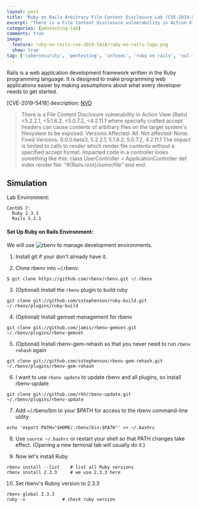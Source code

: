 ```yaml
---
layout: post
title: "Ruby on Rails Arbitrary File Content Disclosure Lab (CVE-2019-5418)"
excerpt: "There is a File Content Disclosure vulnerability in Action View (Rails) <5.2.2.1, <5.1.6.2, <5.0.7.2, <4.2.11.1 where specially crafted accept headers can cause contents of arbitrary files on the target system's filesystem to be exposed."
categories: [pentesting-lab]
comments: true
image:
  feature: ruby-on-rails-cve-2019-5418/ruby-on-rails-logo.png
  show: true
tag: ['cybersecurity', 'pentesting', 'infosec', 'ruby on rails', 'vul-lab', 'web app security']
---
```


Rails is a web application development framework written in the Ruby programming language. It is designed to make programming web applications easier by making assumptions about what every developer needs to get started.

[CVE-2019-5418] description: [NVD]()

> There is a File Content Disclosure vulnerability in Action View (Rails) <5.2.2.1, <5.1.6.2, <5.0.7.2, <4.2.11.1 where specially crafted accept headers can cause contents of arbitrary files on the target system's filesystem to be exposed.
> Versions Affected:  All. 
> Not affected:       None. 
> Fixed Versions:     6.0.0.beta3, 5.2.2.1, 5.1.6.2, 5.0.7.2, 4.2.11.1 
> The impact is limited to calls to render which render file contents without a specified accept format.  Impacted code in a controller looks something like this: 
> class UserController < ApplicationController 
> def index 
>    render file: "#{Rails.root}/some/file" 
> end 
> end

## Simulation

Lab Environment:
```
CentOS 7:
  Ruby 2.3.3
  Rails 5.2.1
```

#### Set Up Ruby on Rails Environment:

We will use ![rbenv][1] to manage development environments.

1. Install git if your don't already have it.

2. Clone rbenv into ~/.rbenv.
```
$ git clone https://github.com/rbenv/rbenv.git ~/.rbenv
```

3. (Optional) Install the ```rbenv``` plugin to build ruby 
```
git clone git://github.com/sstephenson/ruby-build.git ~/.rbenv/plugins/ruby-build
```

4. (Optional) Install gemset management for rbenv
```
git clone git://github.com/jamis/rbenv-gemset.git ~/.rbenv/plugins/rbenv-gemset
```

5. (Optional) Install rbenv-gem-rehash so that you never need to run ```rbenv rehash``` again
```
git clone git://github.com/sstephenson/rbenv-gem-rehash.git ~/.rbenv/plugins/rbenv-gem-rehash
```

6. I want to use ```rbenv update``` to update rbenv and all plugins, so install rbenv-update
```
git clone git://github.com/rkh/rbenv-update.git ~/.rbenv/plugins/rbenv-update
```

7. Add ~/.rbenv/bin to your $PATH for access to the rbenv command-line utility
```
echo 'export PATH="$HOME/.rbenv/bin:$PATH"' >> ~/.bashrc
```

8. Use ```source ~/.bashrc``` or restart your shell so that PATH changes take effect. (Opening a new terminal tab will usually do it.)

9. Now let's install Ruby
```
rbenv install --list    # list all Ruby versions
rbenv install 2.3.3     # we use 2.3.3 here
```

10. Set rbenv's Rubny version to 2.3.3
```
rbenv global 2.3.3
ruby -v              # check ruby version
```




[1]: https://github.com/rbenv/rbenv

